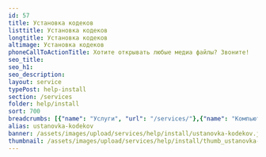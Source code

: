 ```yaml
---
id: 57
title: Установка кодеков
listtitle: Установка кодеков
longtitle: Установка кодеков
altimage: Установка кодеков
phoneCallToActionTitle: Хотите открывать любые медиа файлы? Звоните!
seo_title: 
seo_h1: 
seo_description: 
layout: service
typePost: help-install
section: /services
folder: help/install
sort: 700
breadcrumbs: [{"name": "Услуги", "url": "/services/"},{"name": "Компьютерная помощь", "url": "/services/help/"},{"name": "Установка ПО", "url": "/services/help/install/"}]
alias: ustanovka-kodekov
banner: /assets/images/upload/services/help/install/ustanovka-kodekov.jpg
thumbnail: /assets/images/upload/services/help/install/thumb_ustanovka-kodekov.jpg
---
```

